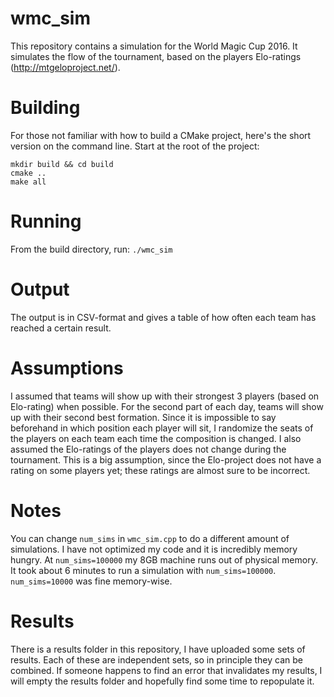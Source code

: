 # wmc_sim
This repository contains a simulation for the World Magic Cup 2016. It simulates the flow of the tournament, based on the players Elo-ratings (http://mtgeloproject.net/).

# Building 
For those not familiar with how to build a CMake project, here's the short version on the command line. Start at the root of the project:
```
mkdir build && cd build
cmake ..
make all
```

# Running 
From the build directory, run: `./wmc_sim`

# Output 
The output is in CSV-format and gives a table of how often each team has reached a certain result.

# Assumptions 
I assumed that teams will show up with their strongest 3 players (based on Elo-rating) when possible. For the second part of each day, teams will show up with their second best formation. Since it is impossible to say beforehand in which position each player will sit, I randomize the seats of the players on each team each time the composition is changed. I also assumed the Elo-ratings of the players does not change during the tournament. This is a big assumption, since the Elo-project does not have a rating on some players yet; these ratings are almost sure to be incorrect.

# Notes
You can change `num_sims` in `wmc_sim.cpp` to do a different amount of simulations. I have not optimized my code and it is incredibly memory hungry. At `num_sims=100000` my 8GB machine runs out of physical memory. It took about 6 minutes to run a simulation with `num_sims=100000`. `num_sims=10000` was fine memory-wise.

# Results
There is a results folder in this repository, I have uploaded some sets of results. Each of these are independent sets, so in principle they can be combined. If someone happens to find an error that invalidates my results, I will empty the results folder and hopefully find some time to repopulate it.
